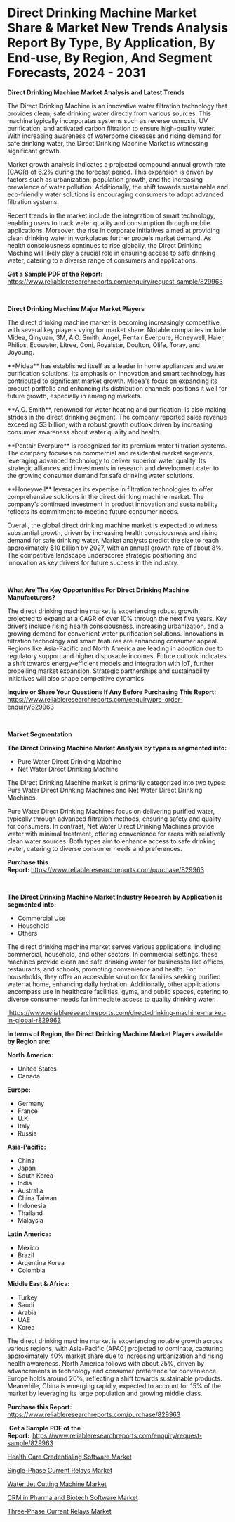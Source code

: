 <p><h1>Direct Drinking Machine Market Share & Market New Trends Analysis Report By Type, By Application, By End-use, By Region, And Segment Forecasts, 2024 - 2031</h1></p><p><strong>Direct Drinking Machine Market Analysis and Latest Trends</strong></p>
<p><p>The Direct Drinking Machine is an innovative water filtration technology that provides clean, safe drinking water directly from various sources. This machine typically incorporates systems such as reverse osmosis, UV purification, and activated carbon filtration to ensure high-quality water. With increasing awareness of waterborne diseases and rising demand for safe drinking water, the Direct Drinking Machine Market is witnessing significant growth.</p><p>Market growth analysis indicates a projected compound annual growth rate (CAGR) of 6.2% during the forecast period. This expansion is driven by factors such as urbanization, population growth, and the increasing prevalence of water pollution. Additionally, the shift towards sustainable and eco-friendly water solutions is encouraging consumers to adopt advanced filtration systems.</p><p>Recent trends in the market include the integration of smart technology, enabling users to track water quality and consumption through mobile applications. Moreover, the rise in corporate initiatives aimed at providing clean drinking water in workplaces further propels market demand. As health consciousness continues to rise globally, the Direct Drinking Machine will likely play a crucial role in ensuring access to safe drinking water, catering to a diverse range of consumers and applications.</p></p>
<p><strong>Get a Sample PDF of the Report:&nbsp;</strong> <a href="https://www.reliableresearchreports.com/enquiry/request-sample/829963?utm_campaign=8&utm_medium=2&utm_source=Github&utm_content=ia&utm_term=08102024&utm_id=direct-drinking-machine">https://www.reliableresearchreports.com/enquiry/request-sample/829963</a></p>
<p>&nbsp;</p>
<p><strong>Direct Drinking Machine Major Market Players</strong></p>
<p><p>The direct drinking machine market is becoming increasingly competitive, with several key players vying for market share. Notable companies include Midea, Qinyuan, 3M, A.O. Smith, Angel, Pentair Everpure, Honeywell, Haier, Philips, Ecowater, Litree, Coni, Royalstar, Doulton, Qlife, Toray, and Joyoung.</p><p>**Midea** has established itself as a leader in home appliances and water purification solutions. Its emphasis on innovation and smart technology has contributed to significant market growth. Midea's focus on expanding its product portfolio and enhancing its distribution channels positions it well for future growth, especially in emerging markets.</p><p>**A.O. Smith**, renowned for water heating and purification, is also making strides in the direct drinking segment. The company reported sales revenue exceeding $3 billion, with a robust growth outlook driven by increasing consumer awareness about water quality and health.</p><p>**Pentair Everpure** is recognized for its premium water filtration systems. The company focuses on commercial and residential market segments, leveraging advanced technology to deliver superior water quality. Its strategic alliances and investments in research and development cater to the growing consumer demand for safe drinking water solutions.</p><p>**Honeywell** leverages its expertise in filtration technologies to offer comprehensive solutions in the direct drinking machine market. The company’s continued investment in product innovation and sustainability reflects its commitment to meeting future consumer needs.</p><p>Overall, the global direct drinking machine market is expected to witness substantial growth, driven by increasing health consciousness and rising demand for safe drinking water. Market analysts predict the size to reach approximately $10 billion by 2027, with an annual growth rate of about 8%. The competitive landscape underscores strategic positioning and innovation as key drivers for future success in the industry.</p></p>
<p>&nbsp;</p>
<p><strong>What Are The Key Opportunities For Direct Drinking Machine Manufacturers?</strong></p>
<p><p>The direct drinking machine market is experiencing robust growth, projected to expand at a CAGR of over 10% through the next five years. Key drivers include rising health consciousness, increasing urbanization, and a growing demand for convenient water purification solutions. Innovations in filtration technology and smart features are enhancing consumer appeal. Regions like Asia-Pacific and North America are leading in adoption due to regulatory support and higher disposable incomes. Future outlook indicates a shift towards energy-efficient models and integration with IoT, further propelling market expansion. Strategic partnerships and sustainability initiatives will also shape competitive dynamics.</p></p>
<p><strong>Inquire or Share Your Questions If Any Before Purchasing This Report:</strong> <a href="https://www.reliableresearchreports.com/enquiry/pre-order-enquiry/829963?utm_campaign=8&utm_medium=2&utm_source=Github&utm_content=ia&utm_term=08102024&utm_id=direct-drinking-machine">https://www.reliableresearchreports.com/enquiry/pre-order-enquiry/829963</a></p>
<p>&nbsp;</p>
<p><strong>Market Segmentation</strong></p>
<p><strong>The Direct Drinking Machine Market Analysis by types is segmented into:</strong></p>
<p><ul><li>Pure Water Direct Drinking Machine</li><li>Net Water Direct Drinking Machine</li></ul></p>
<p><p>The Direct Drinking Machine market is primarily categorized into two types: Pure Water Direct Drinking Machines and Net Water Direct Drinking Machines. </p><p>Pure Water Direct Drinking Machines focus on delivering purified water, typically through advanced filtration methods, ensuring safety and quality for consumers. In contrast, Net Water Direct Drinking Machines provide water with minimal treatment, offering convenience for areas with relatively clean water sources. Both types aim to enhance access to safe drinking water, catering to diverse consumer needs and preferences.</p></p>
<p><strong>Purchase this Report:&nbsp;</strong><a href="https://www.reliableresearchreports.com/purchase/829963?utm_campaign=8&utm_medium=2&utm_source=Github&utm_content=ia&utm_term=08102024&utm_id=direct-drinking-machine">https://www.reliableresearchreports.com/purchase/829963</a></p>
<p>&nbsp;</p>
<p><strong>The Direct Drinking Machine Market Industry Research by Application is segmented into:</strong></p>
<p><ul><li>Commercial Use</li><li>Household</li><li>Others</li></ul></p>
<p><p>The direct drinking machine market serves various applications, including commercial, household, and other sectors. In commercial settings, these machines provide clean and safe drinking water for businesses like offices, restaurants, and schools, promoting convenience and health. For households, they offer an accessible solution for families seeking purified water at home, enhancing daily hydration. Additionally, other applications encompass use in healthcare facilities, gyms, and public spaces, catering to diverse consumer needs for immediate access to quality drinking water.</p></p>
<p><a href="https://www.reliableresearchreports.com/direct-drinking-machine-market-in-global-r829963?utm_campaign=8&utm_medium=2&utm_source=Github&utm_content=ia&utm_term=08102024&utm_id=direct-drinking-machine">&nbsp;https://www.reliableresearchreports.com/direct-drinking-machine-market-in-global-r829963</a></p>
<p><strong>In terms of Region, the Direct Drinking Machine Market Players available by Region are:</strong></p>
<p>
    <p> <strong> North America: </strong>
        <ul>
            <li>United States</li>
            <li>Canada</li>
        </ul>
        </p> 
    <p> <strong> Europe: </strong>
        <ul>
            <li>Germany</li>
            <li>France</li>
            <li>U.K.</li>
            <li>Italy</li>
            <li>Russia</li>
        </ul>
        </p> 
    <p> <strong> Asia-Pacific: </strong>
        <ul>
            <li>China</li>
            <li>Japan</li>
            <li>South Korea</li>
            <li>India</li>
            <li>Australia</li>
            <li>China Taiwan</li>
            <li>Indonesia</li>
            <li>Thailand</li>
            <li>Malaysia</li>
        </ul>
        </p> 
    <p> <strong> Latin America: </strong>
        <ul>
            <li>Mexico</li>
            <li>Brazil</li>
            <li>Argentina Korea</li>
            <li>Colombia</li>
        </ul>
        </p> 
    <p> <strong> Middle East & Africa: </strong>
        <ul>
            <li>Turkey</li>
            <li>Saudi</li>
            <li>Arabia</li>
            <li>UAE</li>
            <li>Korea</li>
        </ul>
    </p>
    </p>
<p><p>The direct drinking machine market is experiencing notable growth across various regions, with Asia-Pacific (APAC) projected to dominate, capturing approximately 40% market share due to increasing urbanization and rising health awareness. North America follows with about 25%, driven by advancements in technology and consumer preference for convenience. Europe holds around 20%, reflecting a shift towards sustainable products. Meanwhile, China is emerging rapidly, expected to account for 15% of the market by leveraging its large population and growing middle class.</p></p>
<p><strong>Purchase this Report: </strong><a href="https://www.reliableresearchreports.com/purchase/829963?utm_campaign=8&utm_medium=2&utm_source=Github&utm_content=ia&utm_term=08102024&utm_id=direct-drinking-machine">https://www.reliableresearchreports.com/purchase/829963</a></p>
<p>&nbsp;<strong>Get a Sample PDF of the Report:&nbsp;&nbsp;</strong><a href="https://www.reliableresearchreports.com/enquiry/request-sample/829963?utm_campaign=8&utm_medium=2&utm_source=Github&utm_content=ia&utm_term=08102024&utm_id=direct-drinking-machine">https://www.reliableresearchreports.com/enquiry/request-sample/829963</a></p>
<p><strong></strong></p>
<p><p><a href="https://www.linkedin.com/pulse/unveiling-market-trends-global-health-care-credentialing-kwv8e?utm_campaign=8&utm_medium=2&utm_source=Github&utm_content=ia&utm_term=08102024&utm_id=direct-drinking-machine">Health Care Credentialing Software Market</a></p><p><a href="https://issuu.com/reportprime-2/docs/single-phase-current-relays-market-_e14a9dc55e02a8?utm_campaign=8&utm_medium=2&utm_source=Github&utm_content=ia&utm_term=08102024&utm_id=direct-drinking-machine">Single-Phase Current Relays Market</a></p><p><a href="https://github.com/AshikRahman665/Market-Research-Report-List-1/blob/main/water-jet-cutting-machine-market.md?utm_campaign=8&utm_medium=2&utm_source=Github&utm_content=ia&utm_term=08102024&utm_id=direct-drinking-machine">Water Jet Cutting Machine Market</a></p><p><a href="https://www.linkedin.com/pulse/strategic-market-insights-global-crm-pharma-biotech-software-rtpze?utm_campaign=8&utm_medium=2&utm_source=Github&utm_content=ia&utm_term=08102024&utm_id=direct-drinking-machine">CRM in Pharma and Biotech Software Market</a></p><p><a href="https://issuu.com/reportprime-2/docs/three-phase-current-relays-market-s_5a9567ea6ef6da?utm_campaign=8&utm_medium=2&utm_source=Github&utm_content=ia&utm_term=08102024&utm_id=direct-drinking-machine">Three-Phase Current Relays Market</a></p></p>